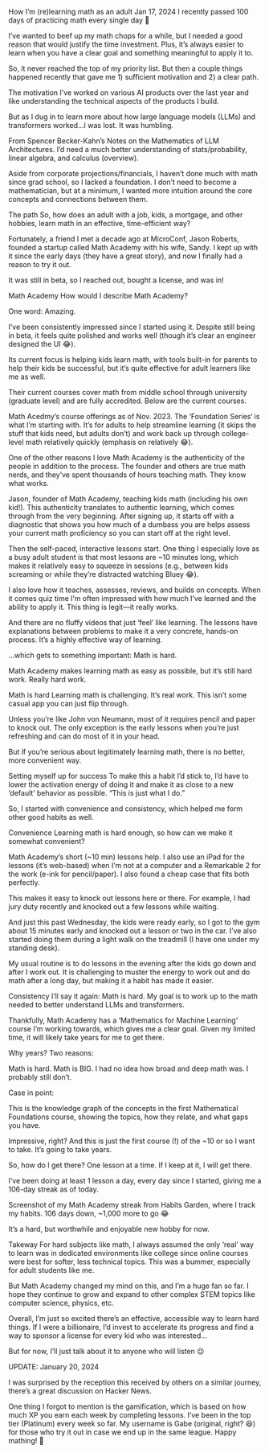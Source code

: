 How I’m (re)learning math as an adult
Jan 17, 2024
I recently passed 100 days of practicing math every single day 💯

I’ve wanted to beef up my math chops for a while, but I needed a good reason that would justify the time investment. Plus, it’s always easier to learn when you have a clear goal and something meaningful to apply it to.

So, it never reached the top of my priority list. But then a couple things happened recently that gave me 1) sufficient motivation and 2) a clear path.

The motivation
I’ve worked on various AI products over the last year and like understanding the technical aspects of the products I build.

But as I dug in to learn more about how large language models (LLMs) and transformers worked…I was lost. It was humbling.

From Spencer Becker-Kahn’s Notes on the Mathematics of LLM Architectures.
I’d need a much better understanding of stats/probability, linear algebra, and calculus (overview).

Aside from corporate projections/financials, I haven’t done much with math since grad school, so I lacked a foundation. I don’t need to become a mathematician, but at a minimum, I wanted more intuition around the core concepts and connections between them.

The path
So, how does an adult with a job, kids, a mortgage, and other hobbies, learn math in an effective, time-efficient way?

Fortunately, a friend I met a decade ago at MicroConf, Jason Roberts, founded a startup called Math Academy with his wife, Sandy. I kept up with it since the early days (they have a great story), and now I finally had a reason to try it out.

It was still in beta, so I reached out, bought a license, and was in!

Math Academy
How would I describe Math Academy?

One word: Amazing.

I’ve been consistently impressed since I started using it. Despite still being in beta, it feels quite polished and works well (though it’s clear an engineer designed the UI 😂).

Its current focus is helping kids learn math, with tools built-in for parents to help their kids be successful, but it’s quite effective for adult learners like me as well.

Their current courses cover math from middle school through university (graduate level) and are fully accredited. Below are the current courses.

Math Acedmy’s course offerings as of Nov. 2023.
The ‘Foundation Series‘ is what I’m starting with. It’s for adults to help streamline learning (it skips the stuff that kids need, but adults don’t) and work back up through college-level math relatively quickly (emphasis on relatively 😂).

One of the other reasons I love Math Academy is the authenticity of the people in addition to the process. The founder and others are true math nerds, and they’ve spent thousands of hours teaching math. They know what works.

Jason, founder of Math Academy, teaching kids math (including his own kid!).
This authenticity translates to authentic learning, which comes through from the very beginning. After signing up, it starts off with a diagnostic that shows you how much of a dumbass you are helps assess your current math proficiency so you can start off at the right level.

Then the self-paced, interactive lessons start. One thing I especially love as a busy adult student is that most lessons are ~10 minutes long, which makes it relatively easy to squeeze in sessions (e.g., between kids screaming or while they’re distracted watching Bluey 😂).

I also love how it teaches, assesses, reviews, and builds on concepts. When it comes quiz time I’m often impressed with how much I’ve learned and the ability to apply it. This thing is legit—it really works.

And there are no fluffy videos that just ‘feel’ like learning. The lessons have explanations between problems to make it a very concrete, hands-on process. It’s a highly effective way of learning.

…which gets to something important: Math is hard.

Math Academy makes learning math as easy as possible, but it’s still hard work. Really hard work.

Math is hard
Learning math is challenging. It’s real work. This isn’t some casual app you can just flip through.

Unless you’re like John von Neumann, most of it requires pencil and paper to knock out. The only exception is the early lessons when you’re just refreshing and can do most of it in your head.

But if you’re serious about legitimately learning math, there is no better, more convenient way.

Setting myself up for success
To make this a habit I’d stick to, I’d have to lower the activation energy of doing it and make it as close to a new ‘default’ behavior as possible. “This is just what I do.”

So, I started with convenience and consistency, which helped me form other good habits as well.

Convenience
Learning math is hard enough, so how can we make it somewhat convenient?

Math Academy’s short (~10 min) lessons help. I also use an iPad for the lessons (it’s web-based) when I’m not at a computer and a Remarkable 2 for the work (e-ink for pencil/paper). I also found a cheap case that fits both perfectly.

This makes it easy to knock out lessons here or there. For example, I had jury duty recently and knocked out a few lessons while waiting.

And just this past Wednesday, the kids were ready early, so I got to the gym about 15 minutes early and knocked out a lesson or two in the car. I’ve also started doing them during a light walk on the treadmill (I have one under my standing desk).

My usual routine is to do lessons in the evening after the kids go down and after I work out. It is challenging to muster the energy to work out and do math after a long day, but making it a habit has made it easier.

Consistency
I’ll say it again: Math is hard. My goal is to work up to the math needed to better understand LLMs and transformers.

Thankfully, Math Academy has a ‘Mathematics for Machine Learning‘ course I’m working towards, which gives me a clear goal. Given my limited time, it will likely take years for me to get there.

Why years? Two reasons:

Math is hard.
Math is BIG.
I had no idea how broad and deep math was. I probably still don’t.

Case in point:

This is the knowledge graph of the concepts in the first Mathematical Foundations course, showing the topics, how they relate, and what gaps you have.

Impressive, right? And this is just the first course (!) of the ~10 or so I want to take. It’s going to take years.

So, how do I get there? One lesson at a time. If I keep at it, I will get there.

I’ve been doing at least 1 lesson a day, every day since I started, giving me a 106-day streak as of today.

Screenshot of my Math Academy streak from Habits Garden, where I track my habits.
106 days down, ~1,000 more to go 😂

It’s a hard, but worthwhile and enjoyable new hobby for now.

Takeway
For hard subjects like math, I always assumed the only ‘real’ way to learn was in dedicated environments like college since online courses were best for softer, less technical topics. This was a bummer, especially for adult students like me.

But Math Academy changed my mind on this, and I’m a huge fan so far. I hope they continue to grow and expand to other complex STEM topics like computer science, physics, etc.

Overall, I’m just so excited there’s an effective, accessible way to learn hard things. If I were a billionaire, I’d invest to accelerate its progress and find a way to sponsor a license for every kid who was interested…

But for now, I’ll just talk about it to anyone who will listen 😉

UPDATE: January 20, 2024

I was surprised by the reception this received by others on a similar journey, there’s a great discussion on Hacker News.

One thing I forgot to mention is the gamification, which is based on how much XP you earn each week by completing lessons. I’ve been in the top tier (Platinum) every week so far. My username is Gabe (original, right? 😆) for those who try it out in case we end up in the same league. Happy mathing! 🧮
